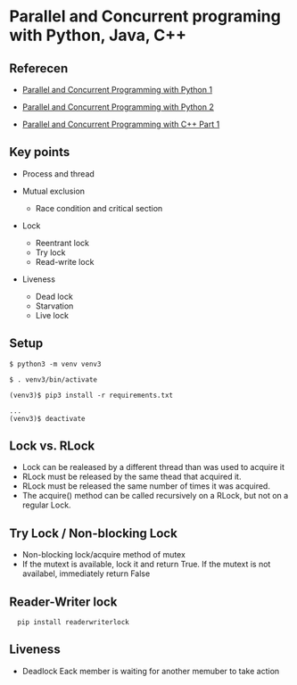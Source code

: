 # Parallel and Concurrent programing with Python, Java, C++


## Referecen
- [Parallel and Concurrent Programming with Python 1](https://www.linkedin.com/learning/parallel-and-concurrent-programming-with-python-1)

- [Parallel and Concurrent Programming with Python 2](https://www.linkedin.com/learning/parallel-and-concurrent-programming-with-python-2)


- [Parallel and Concurrent Programming with C++ Part 1](https://www.linkedin.com/learning/parallel-and-concurrent-programming-with-c-plus-plus-part-1)




## Key points
- Process and thread

- Mutual exclusion
  - Race condition and critical section

- Lock
  - Reentrant lock
  - Try lock
  - Read-write lock
- Liveness
  - Dead lock
  - Starvation
  - Live lock

## Setup
```
$ python3 -m venv venv3

$ . venv3/bin/activate

(venv3)$ pip3 install -r requirements.txt

...
(venv3)$ deactivate
```



## Lock vs. RLock
- Lock can be realeased by a different thread than was used to acquire it
- RLock must be released by the same thead that acquired it. 
- RLock must be released the same number of times it was acquired.
- The acquire() method can be called recursively on a RLock, but not on a regular Lock.

## Try Lock / Non-blocking Lock
- Non-blocking lock/acquire method of mutex
- If the mutext is available, lock it and return True. If the mutext is not availabel, immediately return False

## Reader-Writer lock
```
  pip install readerwriterlock
```

## Liveness
- Deadlock
  Eack member is waiting for another memuber to take action
  